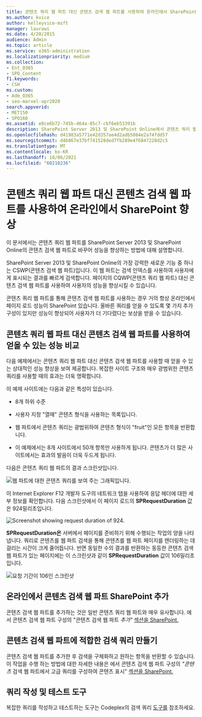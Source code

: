 ```yaml
---
title: 콘텐츠 쿼리 웹 파트 대신 콘텐츠 검색 웹 파트를 사용하여 온라인에서 SharePoint 향상
ms.author: kvice
author: kelleyvice-msft
manager: laurawi
ms.date: 4/20/2015
audience: Admin
ms.topic: article
ms.service: o365-administration
ms.localizationpriority: medium
ms.collection:
- Ent_O365
- SPO_Content
f1.keywords:
- CSH
ms.custom:
- Adm_O365
- seo-marvel-apr2020
search.appverid:
- MET150
- SPO160
ms.assetid: e8ce6b72-745b-464a-85c7-cbf6eb53391b
description: SharePoint Server 2013 및 SharePoint Online에서 콘텐츠 쿼리 웹 파트를 콘텐츠 검색 웹 파트로 바꾸어 성능을 SharePoint 방법을 알아보겠습니다.
ms.openlocfilehash: d41983a5771e42d357ae4d2adb5864e2a74fdd57
ms.sourcegitcommit: d4b867e37bf741528ded7fb289e4f6847228d2c5
ms.translationtype: MT
ms.contentlocale: ko-KR
ms.lasthandoff: 10/06/2021
ms.locfileid: "60210236"
---
```

# <a name="using-content-search-web-part-instead-of-content-query-web-part-to-improve-performance-in-sharepoint-online"></a>콘텐츠 쿼리 웹 파트 대신 콘텐츠 검색 웹 파트를 사용하여 온라인에서 SharePoint 향상

이 문서에서는 콘텐츠 쿼리 웹 파트를 SharePoint Server 2013 및 SharePoint Online의 콘텐츠 검색 웹 파트로 바꾸어 성능을 향상하는 방법에 대해 설명합니다.
  
SharePoint Server 2013 및 SharePoint Online의 가장 강력한 새로운 기능 중 하나는 CSWP(콘텐츠 검색 웹 파트)입니다. 이 웹 파트는 검색 인덱스를 사용하여 사용자에게 표시되는 결과를 빠르게 검색합니다. 페이지의 CQWP(콘텐츠 쿼리 웹 파트) 대신 콘텐츠 검색 웹 파트를 사용하여 사용자의 성능을 향상시킬 수 있습니다.
  
콘텐츠 쿼리 웹 파트를 통해 콘텐츠 검색 웹 파트를 사용하는 경우 거의 항상 온라인에서 페이지 로드 성능이 SharePoint 있습니다. 올바른 쿼리를 얻을 수 있도록 몇 가지 추가 구성이 있지만 성능이 향상되어 사용자가 더 기다렸다는 보상을 받을 수 있습니다.
  
## <a name="comparing-the-performance-gain-you-get-from-using-content-search-web-part-instead-of-content-query-web-part"></a>콘텐츠 쿼리 웹 파트 대신 콘텐츠 검색 웹 파트를 사용하여 얻을 수 있는 성능 비교

다음 예제에서는 콘텐츠 쿼리 웹 파트 대신 콘텐츠 검색 웹 파트를 사용할 때 얻을 수 있는 상대적인 성능 향상을 보여 제공합니다. 복잡한 사이트 구조와 매우 광범위한 콘텐츠 쿼리를 사용할 때의 효과는 더욱 명확합니다.
  
이 예제 사이트에는 다음과 같은 특성이 있습니다.
  
- 8개 하위 수준
    
- 사용자 지정 "열매" 콘텐츠 형식을 사용하는 목록입니다.
    
- 웹 파트에서 콘텐츠 쿼리는 광범위하여 콘텐츠 형식이 "fruit"인 모든 항목을 반환합니다.
    
- 이 예제에서는 8개 사이트에서 50개 항목만 사용하게 됩니다. 콘텐츠가 더 많은 사이트에서는 효과의 발음이 더욱 두드게 됩니다.
    
다음은 콘텐츠 쿼리 웹 파트의 결과 스크린샷입니다.
  
![웹 파트에 대한 콘텐츠 쿼리를 보여 주는 그래픽입니다.](../media/b3d41f20-dfe5-46ed-9c0a-31057e82de33.png)
  
이 Internet Explorer F12  개발자 도구의 네트워크 탭을 사용하여 응답 헤더에 대한 세부 정보를 확인합니다. 다음 스크린샷에서 이 페이지 로드의 **SPRequestDuration** 값은 924밀리초입니다. 
  
![Screenshot showing request duration of 924.](../media/343571f2-a249-4de2-bc11-2cee93498aea.png)
  
 **SPRequestDuration은** 서버에서 페이지를 준비하기 위해 수행되는 작업의 양을 나타냅니다. 쿼리로 콘텐츠를 웹 파트 검색을 통해 콘텐츠를 웹 파트 페이지를 렌더링하는 데 걸리는 시간이 크게 줄어듭니다. 반면 동일한 수의 결과를 반환하는 동등한 콘텐츠 검색 웹 파트가 있는 페이지에는 이 스크린샷과 같이 **SPRequestDuration** 값이 106밀리초입니다. 
  
![요청 기간이 106인 스크린샷](../media/b46387ac-660d-4e5e-a11c-cc430e912962.png)
  
## <a name="adding-a-content-search-web-part-in-sharepoint-online"></a>온라인에서 콘텐츠 검색 웹 파트 SharePoint 추가

콘텐츠 검색 웹 파트를 추가하는 것은 일반 콘텐츠 쿼리 웹 파트와 매우 유사합니다. 에서 콘텐츠 검색 웹 파트 구성의 "콘텐츠 검색 웹 파트 *추가"* [섹션을 SharePoint.](https://support.office.com/article/Configure-a-Content-Search-Web-Part-in-SharePoint-0dc16de1-dbe4-462b-babb-bf8338c36c9a)
  
## <a name="creating-the-right-search-query-for-your-content-search-web-part"></a>콘텐츠 검색 웹 파트에 적합한 검색 쿼리 만들기

콘텐츠 검색 웹 파트를 추가한 후 검색을 구체화하고 원하는 항목을 반환할 수 있습니다. 이 작업을 수행 하는 방법에 대한 자세한 내용은 에서 콘텐츠 검색 웹 파트 구성의 *"콘텐츠* 검색 웹 파트에서 고급 쿼리를 구성하여 콘텐츠 표시" [섹션을 SharePoint.](https://support.office.com/article/Configure-a-Content-Search-Web-Part-in-SharePoint-0dc16de1-dbe4-462b-babb-bf8338c36c9a)
  
## <a name="query-building-and-testing-tool"></a>쿼리 작성 및 테스트 도구

복잡한 쿼리를 작성하고 테스트하는 도구는 Codeplex의 검색 쿼리 [도구를](https://sp2013searchtool.codeplex.com/) 참조하세요. 
  

